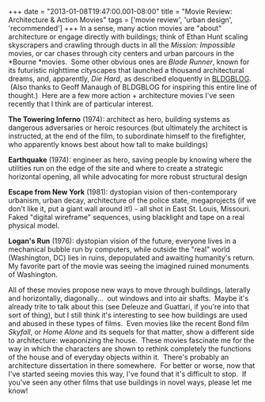 +++
date = "2013-01-08T19:47:00.001-08:00"
title = "Movie Review: Architecture & Action Movies"
tags = ['movie review', 'urban design', 'recommended']
+++
In a sense, many action movies are "about" architecture or engage directly with buildings; think of Ethan Hunt scaling skyscrapers and crawling through ducts in all the *Mission: Impossible* movies, or car chases through city centers and urban parcours in the *Bourne *movies.  Some other obvious ones are *Blade Runner*, known for its futuristic nighttime cityscapes that launched a thousand architectural dreams, and, apparently, *Die Hard*, as described eloquently in [BLDGBLOG](http://bldgblog.blogspot.com/2010/01/nakatomi-space.html).  (Also thanks to Geoff Manaugh of BLDGBLOG for inspiring this entire line of thought.)  Here are a few more action + architecture movies I've seen recently that I think are of particular interest.

**The Towering Inferno** (1974): architect as hero, building systems as dangerous adversaries or heroic resources  (but ultimately the architect is instructed, at the end of the film, to  subordinate himself to the firefighter, who apparently knows best about  how tall to make buildings)

**Earthquake** (1974): engineer as hero, saving people by knowing  where the utilities run on the edge of the site and where to create a strategic horizontal opening, all while advocating for  more robust structural design

**Escape from New York** (1981): dystopian vision of then-contemporary urbanism, urban decay, architecture of the police state, megaprojects (if we don't like it, put a giant wall around it!) - all shot in East St. Louis, Missouri.  Faked "digital wireframe" sequences, using blacklight and tape on a real physical model.

**Logan's Run** (1976): dystopian vision of the future, everyone lives in a mechanical  bubble run by computers, while outside the "real" world (Washington, DC)  lies in ruins, depopulated and awaiting humanity's return.  My favorite  part of the movie was seeing the imagined ruined monuments of  Washington.

All of these movies propose new ways to move through buildings, laterally and horizontally, diagonally...  out windows and into air shafts.  Maybe it's already trite to talk about this (see Deleuze and Guattari, if you're into that sort of thing), but I still think it's interesting to see how buildings are used and abused in these types of films.  Even movies like the recent Bond film *Skyfall*, or *Home Alone* and its sequels for that matter, show a different side to architecture: weaponizing the house.  These movies fascinate me for the way in which the characters are shown to rethink completely the functions of the house and of everyday objects within it.  There's probably an architecture dissertation in there somewhere.  For better or worse, now that I've started seeing movies this way, I've found that it's difficult to stop.  If you've seen any other films that use buildings in novel ways, please let me know!
